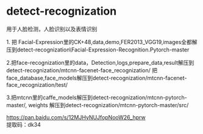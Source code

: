 # detect-recognization
用于人脸检测，人脸识别以及表情识别  
<p align="left">1. 把 Facial-Expression里的CK+48,data,demo,FER2013_VGG19,images全都解压到detect-recognization\Facial-Expression-Recognition.Pytorch-master  </p>

 <p align="left"> 2.把face-recognization里的data，Detection,logs,prepare_data,result解压到detect-recognization/mtcnn-facenet-face_recognization/
把face_database,face_models解压到detect-recognization/mtcnn-facenet-face_recognization/test/  </p>

 <p align="left"> 3.把mtcnn里的caffe_models解压到detect-recognization/mtcnn-pytorch-master/,
  weights 解压到detect-recognization/mtcnn-pytorch-master/src/<p>

[https://pan.baidu.com/s/12MJHyNUJfopNooW26_hprw 
](https://pan.baidu.com/s/12MJHyNUJfopNooW26_hprw 
)  
提取码：dk34  

